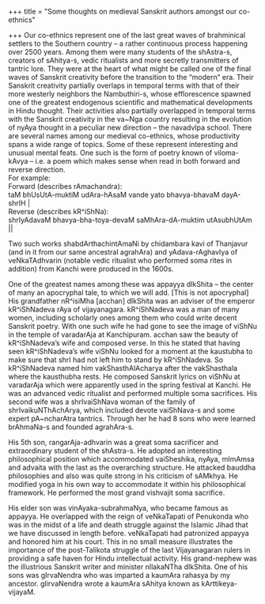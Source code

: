 +++
title = "Some thoughts on medieval Sanskrit authors amongst our co-ethnics"

+++
Our co-ethnics represent one of the last great waves of brahminical
settlers to the Southern country – a rather continuous process happening
over 2500 years. Among them were many students of the shAstra-s,
creators of sAhitya-s, vedic ritualists and more secretly transmitters
of tantric lore. They were at the heart of what might be called one of
the final waves of Sanskrit creativity before the transition to the
“modern” era. Their Sanskrit creativity partially overlaps in temporal
terms with that of their more westerly neighbors the Nambuthiri-s, whose
efflorescence spawned one of the greatest endogenous scientific and
mathematical developments in Hindu thought. Their activities also
partially overlapped in temporal terms with the Sanskrit creativity in
the va\~Nga country resulting in the evolution of nyAya thought in a
peculiar new direction – the navadvIpa school. There are several names
among our medieval co-ethnics, whose productivity spans a wide range of
topics. Some of these represent interesting and unusual mental feats.
One such is the form of poetry known of viloma-kAvya – i.e. a poem which
makes sense when read in both forward and reverse direction.  
For example:  
Forward (describes rAmachandra):  
taM bhUsUtA-muktiM udAra-hAsaM vande yato bhavya-bhavaM dayA-shrIH |  
Reverse (describes kR^iShNa):  
shrIyAdavaM bhavya-bha-toya-devaM saMhAra-dA-muktim utAsubhUtAm ||

Two such works shabdArthachintAmaNi by chidambara kavi of Thanjavur (and
in it from our same ancestral agrahAra) and yAdava-rAghavIya of
veNkaTAdhvarin (notable vedic ritualist who performed soma rites in
addition) from Kanchi were produced in the 1600s.

One of the greatest names among these was appayya dIkShita – the center
of many an apocryphal tale, to which we will add. \[This is not
apocryphal\] His grandfather nR^isiMha \[acchan\] dIkShita was an
adviser of the emperor kR^iShNadeva rAya of vijayanagara. kR^iShNadeva
was a man of many women, including scholarly ones among them who could
write decent Sanskrit poetry. With one such wife he had gone to see the
image of viShNu in the temple of varadarAja at Kanchipuram. acchan saw
the beauty of kR^iShNadeva’s wife and composed verse. In this he stated
that having seen kR^iShNadeva’s wife viShNu looked for a moment at the
kaustubha to make sure that shrI had not left him to stand by
kR^iShNadeva. So kR^iShNadeva named him vakShasthAlAcharya after the
vakShasthala where the kausthubha rests. He composed Sanskrit lyrics on
viShNu at varadarAja which were apparently used in the spring festival
at Kanchi. He was an advanced vedic ritualist and performed multiple
soma sacrifices. His second wife was a shrIvaiShNava woman of the family
of shrIvaikuNThAchArya, which included devote vaiShNava-s and some
expert pA\~ncharAtra tantrics. Through her he had 8 sons who were
learned brAhmaNa-s and founded agrahAra-s.

His 5th son, rangarAja-adhvarin was a great soma sacrificer and
extraordinary student of the shAstra-s. He adopted an interesting
philosophical position which accommodated vaiSheshika, nyAya, mImAmsa
and advaita with the last as the overarching structure. He attacked
bauddha philosophies and also was quite strong in his criticism of
sAMkhya. He modified yoga in his own way to accommodate it within his
philosophical framework. He performed the most grand vishvajit soma
sacrifice.

His elder son was vinAyaka-subrahmaNya, who became famous as appayya. He
overlapped with the reign of veNkaTapati of Penukonda who was in the
midst of a life and death struggle against the Islamic Jihad that we
have discussed in length before. veNkaTapati had patronized appayya and
honored him at his court. This in no small measure illustrates the
importance of the post-Talikota struggle of the last Vijayanagaran
rulers in providing a safe haven for Hindu intellectual activity. His
grand-nephew was the illustrious Sanskrit writer and minister nIlakaNTha
dIkShita. One of his sons was gIrvaNendra who was imparted a kaumAra
rahasya by my ancestor. gIirvaNendra wrote a kaumAra sAhitya known as
kArttikeya-vijayaM.
